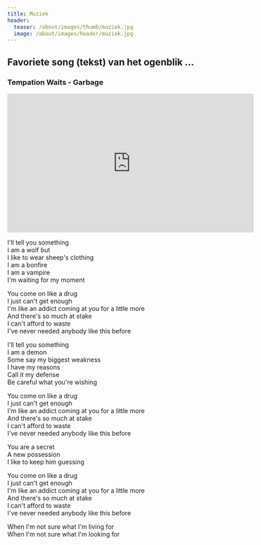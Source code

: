 ```yaml
---
title: Muziek
header:
  teaser: /about/images/thumb/muziek.jpg
  image: /about/images/header/muziek.jpg
---
```


## Favoriete song (tekst) van het ogenblik ...

### Tempation Waits - Garbage

<iframe width="560" height="315" src="https://www.youtube.com/embed/i94ZUhBGSDY?rel=0" frameborder="0" allowfullscreen></iframe>

I'll tell you something  
I am a wolf but  
I like to wear sheep's clothing  
I am a bonfire  
I am a vampire  
I'm waiting for my moment  
  
You come on like a drug  
I just can't get enough  
I'm like an addict coming at you for a little more  
And there's so much at stake  
I can't afford to waste  
I've never needed anybody like this before  
  
I'll tell you something  
I am a demon  
Some say my biggest weakness  
I have my reasons  
Call it my defense  
Be careful what you're wishing  
  
You come on like a drug  
I just can't get enough  
I'm like an addict coming at you for a little more  
And there's so much at stake  
I can't afford to waste  
I've never needed anybody like this before  
  
You are a secret  
A new possession  
I like to keep him guessing  
  
You come on like a drug  
I just can't get enough  
I'm like an addict coming at you for a little more  
And there's so much at stake  
I can't afford to waste  
I've never needed anybody like this before  
  
When I'm not sure what I'm living for  
When I'm not sure what I'm looking for
